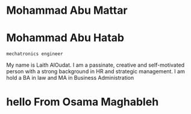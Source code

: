 
# Mohammad Abu Mattar

# Mohammad Abu Hatab
` mechatronics engineer `

My name is Laith AlOudat. I am a passinate, creative and self-motivated person with a strong background in HR and strategic management. I am hold a BA in law and MA in Business Administration


# hello From Osama Maghableh
